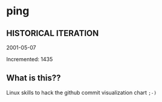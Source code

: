 # ping

## HISTORICAL ITERATION
2001-05-07

Incremented: 1435

## What is this?? 
Linux skills to hack the github commit visualization chart `;-)`
